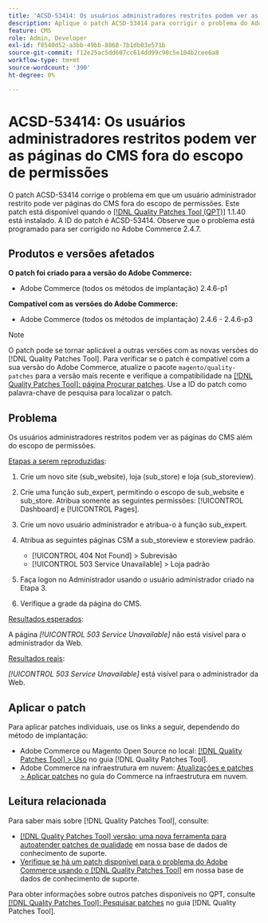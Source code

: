 ```yaml
---
title: 'ACSD-53414: Os usuários administradores restritos podem ver as páginas do CMS fora do escopo de permissões'
description: Aplique o patch ACSD-53414 para corrigir o problema do Adobe Commerce em que um usuário administrador restrito pode ver páginas do CMS fora do escopo de permissões.
feature: CMS
role: Admin, Developer
exl-id: f8540d52-a3bb-49bb-8868-7b1db03e571b
source-git-commit: f12e25ac5dd607cc614dd99c90c5e104b2cee6a8
workflow-type: tm+mt
source-wordcount: '390'
ht-degree: 0%

---
```


# ACSD-53414: Os usuários administradores restritos podem ver as páginas do CMS fora do escopo de permissões

O patch ACSD-53414 corrige o problema em que um usuário administrador restrito pode ver páginas do CMS fora do escopo de permissões. Este patch está disponível quando o [[!DNL Quality Patches Tool (QPT)]](/help/announcements/adobe-commerce-announcements/magento-quality-patches-released-new-tool-to-self-serve-quality-patches.md) 1.1.40 está instalado. A ID do patch é ACSD-53414. Observe que o problema está programado para ser corrigido no Adobe Commerce 2.4.7.

## Produtos e versões afetados

**O patch foi criado para a versão do Adobe Commerce:**

* Adobe Commerce (todos os métodos de implantação) 2.4.6-p1

**Compatível com as versões do Adobe Commerce:**

* Adobe Commerce (todos os métodos de implantação) 2.4.6 - 2.4.6-p3

>[!NOTE]
>
>O patch pode se tornar aplicável a outras versões com as novas versões do [!DNL Quality Patches Tool]. Para verificar se o patch é compatível com a sua versão do Adobe Commerce, atualize o pacote `magento/quality-patches` para a versão mais recente e verifique a compatibilidade na [[!DNL Quality Patches Tool]: página Procurar patches](https://experienceleague.adobe.com/tools/commerce-quality-patches/index.html?lang=pt-BR). Use a ID do patch como palavra-chave de pesquisa para localizar o patch.

## Problema

Os usuários administradores restritos podem ver as páginas do CMS além do escopo de permissões.

<u>Etapas a serem reproduzidas</u>:

1. Crie um novo site (sub_website), loja (sub_store) e loja (sub_storeview).
1. Crie uma função sub_expert, permitindo o escopo de sub_website e sub_store. Atribua somente as seguintes permissões: [!UICONTROL Dashboard] e [!UICONTROL Pages].
1. Crie um novo usuário administrador e atribua-o à função sub_expert.
1. Atribua as seguintes páginas CSM a sub_storeview e storeview padrão.

   * [!UICONTROL 404 Not Found] > Subrevisão
   * [!UICONTROL 503 Service Unavailable] > Loja padrão

1. Faça logon no Administrador usando o usuário administrador criado na Etapa 3.
1. Verifique a grade da página do CMS.

<u>Resultados esperados</u>:

A página *[!UICONTROL 503 Service Unavailable]* não está visível para o administrador da Web.

<u>Resultados reais</u>:

*[!UICONTROL 503 Service Unavailable]* está visível para o administrador da Web.

## Aplicar o patch

Para aplicar patches individuais, use os links a seguir, dependendo do método de implantação:

* Adobe Commerce ou Magento Open Source no local: [[!DNL Quality Patches Tool] > Uso](https://experienceleague.adobe.com/docs/commerce-operations/tools/quality-patches-tool/usage.html?lang=pt-BR) no guia [!DNL Quality Patches Tool].
* Adobe Commerce na infraestrutura em nuvem: [Atualizações e patches > Aplicar patches](https://experienceleague.adobe.com/docs/commerce-cloud-service/user-guide/develop/upgrade/apply-patches.html?lang=pt-BR) no guia do Commerce na infraestrutura em nuvem.

## Leitura relacionada

Para saber mais sobre [!DNL Quality Patches Tool], consulte:

* [[!DNL Quality Patches Tool] versão: uma nova ferramenta para autoatender patches de qualidade](/help/announcements/adobe-commerce-announcements/magento-quality-patches-released-new-tool-to-self-serve-quality-patches.md) em nossa base de dados de conhecimento de suporte.
* [Verifique se há um patch disponível para o problema do Adobe Commerce usando o [!DNL Quality Patches Tool]](/help/support-tools/patches-available-in-qpt-tool/check-patch-for-magento-issue-with-magento-quality-patches.md) em nossa base de dados de conhecimento de suporte.

Para obter informações sobre outros patches disponíveis no QPT, consulte [[!DNL Quality Patches Tool]: Pesquisar patches](https://experienceleague.adobe.com/tools/commerce-quality-patches/index.html?lang=pt-BR) no guia [!DNL Quality Patches Tool].
